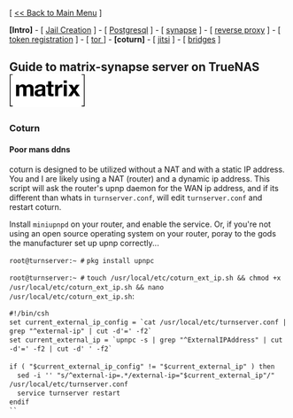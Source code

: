 [ [<< Back to Main Menu](https://github.com/seth586/guides/blob/master/README.md) ]

**[Intro]** - [ [Jail Creation](1_jail.md) ] - [ [Postgresql](2_postgresql.md) ] - [ [synapse](3_synapse.md) ] - [ [reverse proxy](4_nginx.md) ] - [ [token registration](5_registration.md) ] - [ [tor ](6_tor.md)] - **[coturn]** - [ [jitsi](8_jitsi.md) ] - [ [bridges](9_bridges.md) ]

## Guide to matrix-synapse server on TrueNAS ![BSDBTC60.png](images/matrix60.png)

### Coturn

#### Poor mans ddns
coturn is designed to be utilized without a NAT and with a static IP address. You and I are likely using a NAT (router) and a dynamic ip address. This script will ask the router's upnp daemon for the WAN ip address, and if its different than whats in `turnserver.conf`, will edit `turnserver.conf` and restart coturn.

Install `miniupnpd` on your router, and enable the service. Or, if you're not using an open source operating system on your router, poray to the gods the manufacturer set up upnp correctly...

`root@turnserver:~ #` `pkg install upnpc`

`root@turnserver:~ #` `touch /usr/local/etc/coturn_ext_ip.sh && chmod +x /usr/local/etc/coturn_ext_ip.sh && nano /usr/local/etc/coturn_ext_ip.sh`:
```
#!/bin/csh
set current_external_ip_config = `cat /usr/local/etc/turnserver.conf | grep "^external-ip" | cut -d'=' -f2`
set current_external_ip = `upnpc -s | grep "^ExternalIPAddress" | cut -d'=' -f2 | cut -d' ' -f2`

if ( "$current_external_ip_config" != "$current_external_ip" ) then
  sed -i '' "s/^external-ip=.*/external-ip="$current_external_ip"/" /usr/local/etc/turnserver.conf
  service turnserver restart
endif
``

